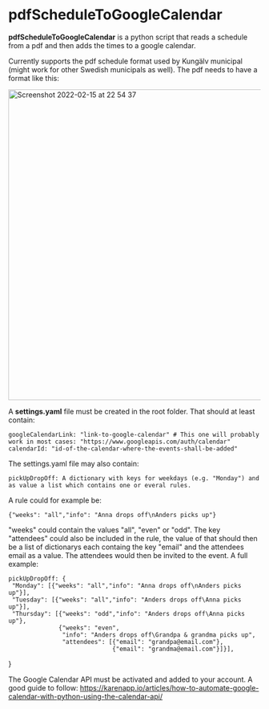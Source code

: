# pdfScheduleToGoogleCalendar
**pdfScheduleToGoogleCalendar** is a python script that reads a schedule from a pdf and then adds the times to a google calendar.

Currently supports the pdf schedule format used by Kungälv municipal (might work for other Swedish municipals as well).
The pdf needs to have a format like this:

 <img width="619" alt="Screenshot 2022-02-15 at 22 54 37" src="https://user-images.githubusercontent.com/5288515/154155943-30620181-b966-45cf-81df-f3b4ae070ccd.png">


A **settings.yaml** file must be created in the root folder. That should at least contain:

    googleCalendarLink: "link-to-google-calendar" # This one will probably work in most cases: "https://www.googleapis.com/auth/calendar"
    calendarId: "id-of-the-calendar-where-the-events-shall-be-added"

The settings.yaml file may also contain:


    pickUpDropOff: A dictionary with keys for weekdays (e.g. "Monday") and as value a list which contains one or everal rules. 
A rule could for example be: 

    {"weeks": "all","info": "Anna drops off\nAnders picks up"}

"weeks" could contain the values "all", "even" or "odd". The key "attendees" could also be included in the rule, the value of that should then be a list of dictionarys each containg the key "email" and the attendees email as a value. The attendees would then be invited to the event.
A full example:

    pickUpDropOff: {
     "Monday": [{"weeks": "all","info": "Anna drops off\nAnders picks up"}],
     "Tuesday": [{"weeks": "all","info": "Anders drops off\Anna picks up"}],
     "Thursday": [{"weeks": "odd","info": "Anders drops off\Anna picks up"},
                  {"weeks": "even",
                   "info": "Anders drops off\Grandpa & grandma picks up",
                   "attendees": [{"email": "grandpa@email.com"}, 
                                 {"email": "grandma@email.com"}]}],

   }

The Google Calendar API must be activated and added to your account. A good guide to follow: https://karenapp.io/articles/how-to-automate-google-calendar-with-python-using-the-calendar-api/
